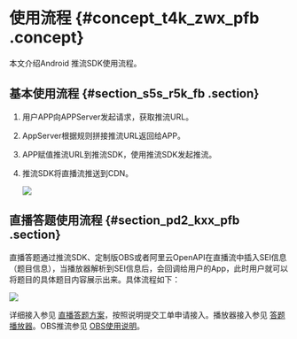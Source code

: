# 使用流程 {#concept_t4k_zwx_pfb .concept}

本文介绍Android 推流SDK使用流程。

## 基本使用流程 {#section_s5s_r5k_fb .section}

1.  用户APP向APPServer发起请求，获取推流URL。
2.  AppServer根据规则拼接推流URL返回给APP。
3.  APP赋值推流URL到推流SDK，使用推流SDK发起推流。
4.  推流SDK将直播流推送到CDN。

    ![](http://static-aliyun-doc.oss-cn-hangzhou.aliyuncs.com/assets/img/20914/154088450013963_zh-CN.png)


## 直播答题使用流程 {#section_pd2_kxx_pfb .section}

直播答题通过推流SDK、定制版OBS或者阿里云OpenAPI在直播流中插入SEI信息（题目信息），当播放器解析到SEI信息后，会回调给用户的App，此时用户就可以将题目的具体题目内容展示出来。具体流程如下：

![](http://static-aliyun-doc.oss-cn-hangzhou.aliyuncs.com/assets/img/20914/154088450013964_zh-CN.png)

详细接入参见 [直播答题方案](https://help.aliyun.com/document_detail/66082.html?spm=a2c4g.11186623.2.18.6284161cM5dhId)，按照说明提交工单申请接入。播放器接入参见 [答题播放器](https://help.aliyun.com/document_detail/61908.html?spm=a2c4g.11186623.2.19.6284161cM5dhId)。OBS推流参见 [OBS使用说明](https://help.aliyun.com/document_detail/66134.html?spm=a2c4g.11186623.2.20.6284161cM5dhId)。

